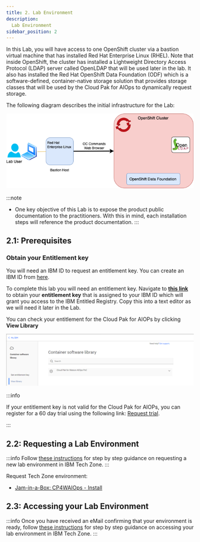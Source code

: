 ```yaml
---
title: 2. Lab Environment
description:
  Lab Environment
sidebar_position: 2
---
```




In this Lab, you will have access to one OpenShift cluster via a bastion virtual machine that has installed Red Hat Enterprise Linux (RHEL). Note
that inside OpenShift, the cluster has installed a Lightweight Directory Access Protocol (LDAP) server called OpenLDAP that 
will be used later in the lab. It also has installed the Red Hat OpenShift Data Foundation (ODF) which 
is a software-defined, container-native storage solution that provides storage classes that will be used 
by the Cloud Pak for AIOps to dynamically request storage. 

The following diagram describes the initial infrastructure for the Lab:

![](images/intro.drawio.png)

:::note
- One key objective of this Lab is to expose the product public documentation 
to the practitioners. With this in mind, each installation steps will reference 
the product documentation.
:::


## 2.1: Prerequisites

### Obtain your Entitlement key

You will need an IBM ID to request an entitlement key. You can create an IBM ID 
from [here](https://www.ibm.com/account/reg/us-en/signup?formid=urx-19776).


To complete this lab you will need an entitlement key. Navigate to
[**this link**](https://myibm.ibm.com/products-services/containerlibrary) to
obtain your **entitlement key** that is assigned to your IBM ID which will grant
you access to the IBM Entitled Registry. Copy this into a text editor as we will 
need it later in the Lab. 

You can check your entitlement for the Cloud Pak for AIOPs by clicking **View Library**

![](images/entitlement_check.png)

:::info

If your entitlement key is not valid for the Cloud Pak for AIOPs, you can
register for a 60 day trial using the following link:
[Request trial](https://www.ibm.com/account/reg/us-en/login?formid=urx-51074).

:::




## 2.2: Requesting a Lab Environment

:::info
Follow
[these instructions](/waiops-tech-jam/labs/jam-in-a-box/#requesting-a-lab-environment)
for step by step guidance on requesting a new lab environment in IBM Tech Zone.
:::

Request Tech Zone environment:

- [Jam-in-a-Box: CP4WAIOps - Install](https://techzone.ibm.com/my/reservations/create/649aada63a6943001721722a)


## 2.3: Accessing your Lab Environment

:::info
Once you have received an eMail confirming that your environment is ready, follow
[these instructions](/waiops-tech-jam/labs/jam-in-a-box/#accessing-a-lab-environment)
for step by step guidance on accessing your lab environment in IBM Tech Zone.
:::

